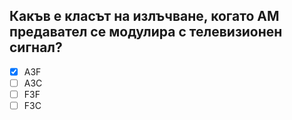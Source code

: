 ## Какъв е класът на излъчване, когато АМ предавател се модулира с телевизионен сигнал?

<!-- Верният отговор е отбелязан с [X] -->

- [X] А3F
- [ ] А3С
- [ ] F3F
- [ ] F3С
